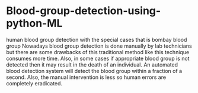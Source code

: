 # Blood-group-detection-using-python-ML
human blood group detection with the special cases that is bombay blood group
Nowadays blood group detection is done manually by lab technicians but there are some
drawbacks of this traditional method like this technique consumes more time. Also, in
some cases if appropriate blood group is not detected then it may result in the death of an
individual. An automated blood detection system will detect the blood group within a
fraction of a second. Also, the manual intervention is less so human errors are completely
eradicated.


